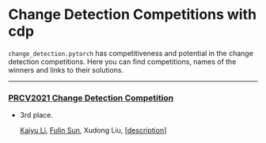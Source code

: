 # Change Detection Competitions with cdp

`change_detection.pytorch` has competitiveness and potential in the change detection competitions.
Here you can find competitions, names of the winners and links to their solutions.



------



### [PRCV2021 Change Detection Competition](https://captain-whu.github.io/PRCV2021_RS/index.html)

- 3rd place. 

  [Kaiyu Li](https://github.com/likyoo), 
  [Fulin Sun](https://github.com/LinoSun), 
  Xudong Liu, 
  [[description](https://github.com/likyoo/PRCV2021_ChangeDetection_Top3)]